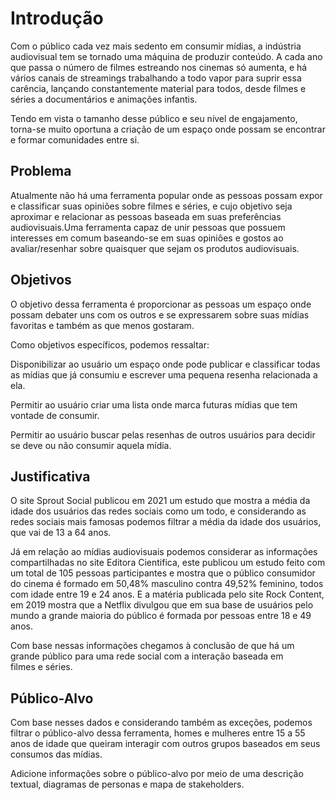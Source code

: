 # Introdução

Com o público cada vez mais sedento em consumir mídias, a indústria audiovisual tem se tornado uma máquina de produzir conteúdo. A cada ano que passa o número de filmes estreando nos cinemas só aumenta, e há vários canais de streamings trabalhando a todo vapor para suprir essa carência, lançando constantemente material para todos, desde filmes e séries a documentários e animações infantis.  

Tendo em vista o tamanho desse público e seu nível de engajamento, torna-se muito oportuna a criação de um espaço onde possam se encontrar e formar comunidades entre si.

## Problema
Atualmente não há uma ferramenta popular onde as pessoas possam expor e classificar suas opiniões sobre filmes e séries, e cujo objetivo seja aproximar e relacionar as pessoas baseada em suas preferências audiovisuais.Uma ferramenta capaz de unir pessoas que possuem interesses em comum baseando-se em suas opiniôes e gostos ao avaliar/resenhar sobre quaisquer que sejam os produtos audiovisuais.

## Objetivos

O objetivo dessa ferramenta é proporcionar as pessoas um espaço onde possam debater uns com os outros e se expressarem sobre suas mídias favoritas e também as que menos gostaram. 

Como objetivos específicos, podemos ressaltar: 

Disponibilizar ao usuário um espaço onde pode publicar e classificar todas as mídias que já consumiu e escrever uma pequena resenha relacionada a ela.    

Permitir ao usuário criar uma lista onde marca futuras mídias que tem vontade de consumir. 

Permitir ao usuário buscar pelas resenhas de outros usuários para decidir se deve ou não consumir aquela mídia.
 
## Justificativa

O site Sprout Social publicou em 2021 um estudo que mostra a média da idade dos usuários das redes sociais como um todo, e considerando as redes sociais mais famosas podemos filtrar a média da idade dos usuários, que vai de 13 a 64 anos.
  
Já em relação ao mídias audiovisuais podemos considerar as informações compartilhadas no site Editora Cientifica, este publicou um estudo feito com um total de 105 pessoas participantes e mostra que o público consumidor do cinema é formado em 50,48% masculino contra 49,52% feminino, todos com idade entre 19 e 24 anos. E a matéria publicada pelo site Rock Content, em 2019 mostra que a Netflix divulgou que em sua base de usuários pelo mundo a grande maioria do público é formada por pessoas entre 18 e 49 anos.  

 Com base nessas informações chegamos à conclusão de que há um grande público para uma rede social com a interação baseada em filmes e séries.

## Público-Alvo

Com base nesses dados e considerando também as exceções, podemos filtrar o público-alvo dessa ferramenta, homes e mulheres entre 15 a 55 anos de idade que queiram interagir com outros grupos baseados em seus consumos das mídias.

Adicione informações sobre o público-alvo por meio de uma descrição textual, diagramas de personas e mapa de stakeholders.

